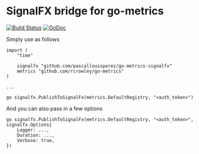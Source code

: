 # SignalFX bridge for go-metrics

[![Build Status](https://travis-ci.org/pascallouisperez/go-metrics-signalfx.svg?branch=master)](https://travis-ci.org/pascallouisperez/go-metrics-signalfx)
[![GoDoc](https://godoc.org/github.com/pascallouisperez/go-metrics-signalfx?status.svg)](https://godoc.org/github.com/pascallouisperez/go-metrics-signalfx)

Simply use as follows

	import (
		"time"

		signalfx "github.com/pascallouisperez/go-metrics-signalfx"
		metrics "github.com/rcrowley/go-metrics"
	)

	...

	go signalfx.PublishToSignalFx(metrics.DefaultRegistry, "<auth_token>")

And you can also pass in a few options

	go signalfx.PublishToSignalFx(metrics.DefaultRegistry, "<auth_token>", signalfx.Options{
		Logger: ...,
		Duration: ...,
		Verbose: true,
	})
